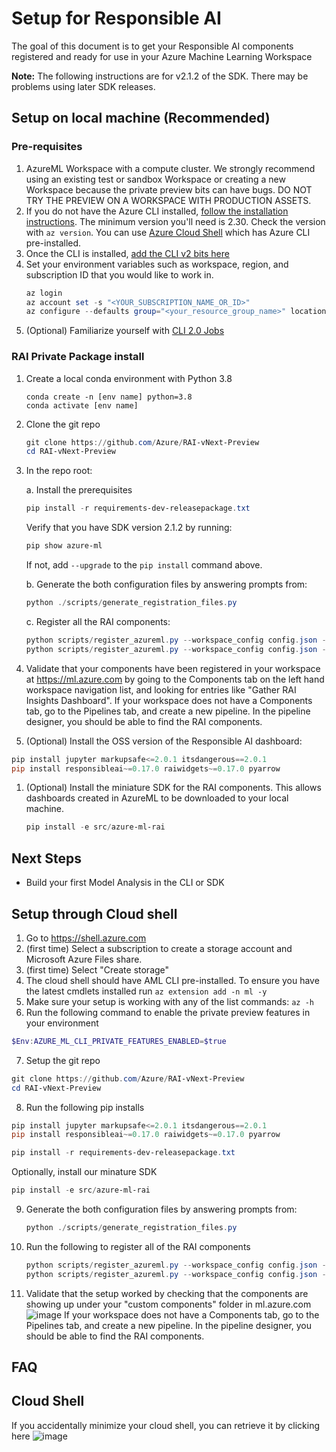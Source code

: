 # Setup for Responsible AI
The goal of this document is to get your Responsible AI components registered and ready for use in your Azure Machine Learning Workspace

**Note:** The following instructions are for v2.1.2 of the SDK. There may be problems using later SDK releases.

## Setup on local machine (Recommended)

### Pre-requisites

1. AzureML Workspace with a compute cluster. We strongly recommend using an existing test or sandbox Workspace or creating a new Workspace because the private preview bits can have bugs. DO NOT TRY THE PREVIEW ON A WORKSPACE WITH PRODUCTION ASSETS.
1. If you do not have the Azure CLI installed, [follow the installation instructions](https://docs.microsoft.com/cli/azure/install-azure-cli). The minimum version you'll need is 2.30. Check the version with `az version`. You can use [Azure Cloud Shell](https://docs.microsoft.com/en-us/azure/cloud-shell/quickstart) which has Azure CLI pre-installed.
1. Once the CLI is installed, [add the CLI v2 bits here](https://docs.microsoft.com/en-us/azure/machine-learning/how-to-configure-cli)
1. Set your environment variables such as workspace, region, and subscription ID that you would like to work in.
    ```powershell
    az login
    az account set -s "<YOUR_SUBSCRIPTION_NAME_OR_ID>"
    az configure --defaults group="<your_resource_group_name>" location="<your_azure_region>" workspace="<your_workspace_name>"
    ```
1. (Optional) Familiarize yourself with [CLI 2.0 Jobs](https://docs.microsoft.com/en-us/azure/machine-learning/how-to-train-cli)

### RAI Private Package install

1. Create a local conda environment with Python 3.8
    ```
    conda create -n [env name] python=3.8
    conda activate [env name]
    ```
1. Clone the git repo 
    ```powershell
    git clone https://github.com/Azure/RAI-vNext-Preview
    cd RAI-vNext-Preview
    ```
1. In the repo root:

    a. Install the prerequisites

    ```powershell
    pip install -r requirements-dev-releasepackage.txt
    ```

    Verify that you have SDK version 2.1.2 by running:

    ```powershell
    pip show azure-ml
    ```
    If not, add `--upgrade` to the `pip install` command above.

    b. Generate the both configuration files by answering prompts from:

    ```powershell
    python ./scripts/generate_registration_files.py
    ```

    c. Register all the RAI components:

    ```powershell
    python scripts/register_azureml.py --workspace_config config.json --component_config component_config.json --base_directory src/responsibleai
    python scripts/register_azureml.py --workspace_config config.json --component_config component_config.json --base_directory test
    ```


1. Validate that your components have been registered in your workspace at https://ml.azure.com by going to the Components tab on the left hand workspace navigation list, and looking for entries like "Gather RAI Insights Dashboard". If your workspace does not have a Components tab, go to the Pipelines tab, and create a new pipeline. In the pipeline designer, you should be able to find the RAI components.

1. (Optional) Install the OSS version of the Responsible AI dashboard:

```powershell
pip install jupyter markupsafe<=2.0.1 itsdangerous==2.0.1
pip install responsibleai~=0.17.0 raiwidgets~=0.17.0 pyarrow
```

1. (Optional) Install the miniature SDK for the RAI components. This allows dashboards created in AzureML to be downloaded to your local machine.
    ``` powershell
    pip install -e src/azure-ml-rai
    ```
## Next Steps
- Build your first Model Analysis in the CLI or SDK

## Setup through Cloud shell 
1. Go to https://shell.azure.com
2. (first time) Select a subscription to create a storage account and Microsoft Azure Files share.
3. (first time) Select "Create storage"
4. The cloud shell should have AML CLI pre-installed. To ensure you have the latest cmdlets installed run ```az extension add -n ml -y``` 
5. Make sure your setup is working with any of the list commands: ``` az -h ```
6. Run the following command to enable the private preview features in your environment
```powershell 
$Env:AZURE_ML_CLI_PRIVATE_FEATURES_ENABLED=$true
```
7. Setup the git repo 
```powershell
git clone https://github.com/Azure/RAI-vNext-Preview
cd RAI-vNext-Preview
```
8. Run the following pip installs
``` powershell
pip install jupyter markupsafe<=2.0.1 itsdangerous==2.0.1
pip install responsibleai~=0.17.0 raiwidgets~=0.17.0 pyarrow
```
``` powershell
pip install -r requirements-dev-releasepackage.txt
```
Optionally, install our minature SDK
``` powershell
pip install -e src/azure-ml-rai
```
9. Generate the both configuration files by answering prompts from:

    ```powershell
    python ./scripts/generate_registration_files.py
    ```
    
10. Run the following to register all of the RAI components

    ```powershell
    python scripts/register_azureml.py --workspace_config config.json --component_config component_config.json --base_directory src/responsibleai
    python scripts/register_azureml.py --workspace_config config.json --component_config component_config.json --base_directory test
    ```

11. Validate that the setup worked by checking that the components are showing up under your "custom components" folder in ml.azure.com
![image](https://user-images.githubusercontent.com/53354089/145264202-12105d3b-9fd9-4234-96ee-ea9c22a4aaa3.png)
If your workspace does not have a Components tab, go to the Pipelines tab, and create a new pipeline. In the pipeline designer, you should be able to find the RAI components.





 

## FAQ
## Cloud Shell
If you accidentally minimize your cloud shell, you can retrieve it by clicking here
![image](https://user-images.githubusercontent.com/53354089/145258468-2c5c5e02-03bb-4aa6-9961-67fa1a32af77.png)

